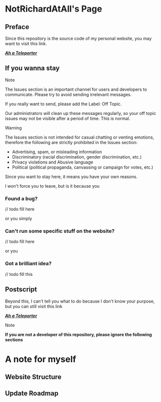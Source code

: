 # NotRichardAtAll's Page

## Preface
Since this repository is the source code of my personal website, you may want to visit this link.

***[Ah a Teleporter](https://notrichardatall.github.io/)***

## If you wanna stay

> [!NOTE]
> The Issues section is an important channel for users and developers to communicate. Please try to avoid sending irrelevant messages.
> 
> If you really want to send, please add the Label: Off Topic.
>
> Our administrators will clean up these messages regularly, so your off topic issues may not be visible after a period of time. This is normal.

> [!WARNING]
> The Issues section is not intended for casual chatting or venting emotions, therefore the following are strictly prohibited in the Issues section:
>
> - Advertising, spam, or misleading information
> - Discriminatory (racial discrimination, gender discrimination, etc.)
> - Privacy violations and Abusive language
> - Political (political propaganda, canvassing or campaign for votes, etc.)

Since you want to stay here, it means you have your own reasons.

I won't force you to leave, but is it because you 

### Found a bug?

// todo fill here

or you simply

### Can't run some specific stuff on the website?

// todo fill here

or you

### Got a brilliant idea?

// todo fill this

## Postscript

Beyond this, I can't tell you what to do because I don't know your purpose, but you can still visit this link

***[Ah a Teleporter](https://notrichardatall.github.io/)***

> [!NOTE]
> **If you are not a developer of this repository, please ignore the following sections**

# A note for myself

## Website Structure



## Update Roadmap

```mermaid

```
